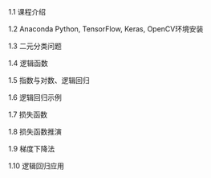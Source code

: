 1.1 课程介绍

1.2 Anaconda Python, TensorFlow, Keras, OpenCV环境安装

1.3 二元分类问题

1.4 逻辑函数

1.5 指数与对数、逻辑回归

1.6 逻辑回归示例

1.7 损失函数

1.8 损失函数推演

1.9 梯度下降法

1.10 逻辑回归应用
